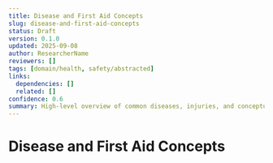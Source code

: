 ```yaml
---
title: Disease and First Aid Concepts
slug: disease-and-first-aid-concepts
status: Draft
version: 0.1.0
updated: 2025-09-08
author: ResearcherName
reviewers: []
tags: [domain/health, safety/abstracted]
links:
  dependencies: []
  related: []
confidence: 0.6
summary: High-level overview of common diseases, injuries, and conceptual first aid principles (non-actionable).
---
```


# Disease and First Aid Concepts

